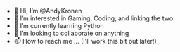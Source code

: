 - 👋 Hi, I’m @AndyKronen
- 👀 I’m interested in Gaming, Coding, and linking the two
- 🌱 I’m currently learning Python
- 💞️ I’m looking to collaborate on anything
- 📫 How to reach me ... (I'll work this bit out later!)

<!---
AndyKronen/AndyKronen is a ✨ special ✨ repository because its `README.md` (this file) appears on your GitHub profile.
You can click the Preview link to take a look at your changes.
--->
